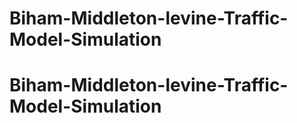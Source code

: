 # Biham-Middleton-levine-Traffic-Model-Simulation
# Biham-Middleton-levine-Traffic-Model-Simulation
